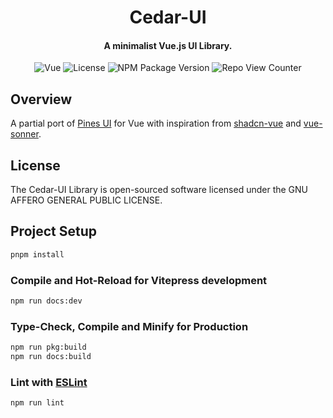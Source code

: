 
<h1 align="center" style="display: block; border: none; padding: 0px;">
Cedar-UI
</h1>

#### <p  align="center">A minimalist Vue.js UI Library. </p>

<p  align="center">
    <img src="https://img.shields.io/badge/vue-v3.5.14-white" alt="Vue">
    <img src="https://img.shields.io/github/license/aminnausin/cedar-ui?color=purple" alt="License">
    <img src="https://img.shields.io/npm/v/%40aminnausin%2Fcedar-ui" alt="NPM Package Version">
    <img src="https://repo-view-counter.nausin.me/?repo=aminnausin/cedar-ui&colour=737373&label=views" alt="Repo View Counter">
</p>

## Overview

A partial port of [Pines UI](https://devdojo.com/pines) for Vue with inspiration from [shadcn-vue](https://shadcn-vue.com/) and [vue-sonner](https://github.com/xiaoluoboding/vue-sonner).

## License

The Cedar-UI Library is open-sourced software licensed under the GNU AFFERO GENERAL PUBLIC LICENSE.

## Project Setup

```sh
pnpm install
```

### Compile and Hot-Reload for Vitepress development

```sh
npm run docs:dev
```

### Type-Check, Compile and Minify for Production

```sh
npm run pkg:build
npm run docs:build
```

### Lint with [ESLint](https://eslint.org/)

```sh
npm run lint
```
